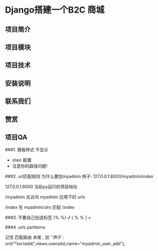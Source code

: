 # Django搭建一个B2C 商城

## 项目简介


## 项目模块


## 项目技术


## 安装说明

## 联系我们


## 赞赏


## 项目QA

###1. 模板样式 不显示
- staic 配置
- 注意你的路径问题!

###2. url匹配规则 为什么要加myadmin
例子: 127.0.0.1:8000/myadmin/index

127.0.0.1:8000    当前py运行的项目地址

/myadmin          去访问 myadmin 应用下的 urls

/index            在 myadmin/ulrs 匹配  /index

###3. 不要自己创造标签
{%  %}   √
{ % % }  ×

###4. urls partterns

记住 匹配路由 末尾 , 加  '$'
例子: url(r'^user/add/$',views.useradd,name="myadmin_user_add"),




